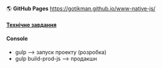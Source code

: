:earth_americas: **GitHub Pages**    https://gotikman.github.io/www-native-js/

#### [Технічне завдання](https://docs.google.com/document/d/1lRYlblSIz7fPdWEChsItL8jdS3ltTR6K-FxB2rHVHBY/edit)

#### Console
+ gulp --> запуск проекту (розробка)
+ gulp build-prod-js --> продакшн

